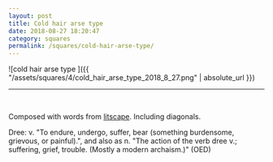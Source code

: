 ```yaml
---
layout: post
title: Cold hair arse type
date: 2018-08-27 18:20:47
category: squares
permalink: /squares/cold-hair-arse-type/ 
---
```


![cold hair arse type ]({{ "/assets/squares/4/cold_hair_arse_type_2018_8_27.png" | absolute_url }})
&nbsp;


---

&nbsp;

Composed with words from [litscape](https://www.litscape.com/). Including diagonals. 

Dree: v. "To endure, undergo, suffer, bear (something burdensome, grievous, or painful).", and also as n. "The action of the verb dree v.; suffering, grief, trouble. (Mostly a modern archaism.)" (OED)  


